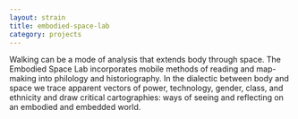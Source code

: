 ```yaml
---
layout: strain
title: embodied-space-lab
category: projects
---
```


<!-- A 75-100 word paragraph describing the motivation behind these projects -->

Walking can be a mode of analysis that extends body through space. The
Embodied Space Lab incorporates mobile methods of reading and map-making into
philology and historiography. In the dialectic between body and space we trace
apparent vectors of power, technology, gender, class, and ethnicity and draw
critical cartographies: ways of seeing and reflecting on an embodied and
embedded world.
